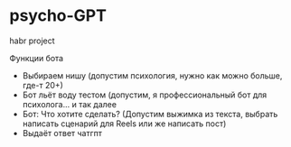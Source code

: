 # psycho-GPT
habr project


Функции бота

* Выбираем нишу (допустим психология, нужно как можно больше, где-т 20+)
* Бот льёт воду тестом (допустим, я профессиональный бот для психолога... и так далее
* Бот: Что хотите сделать? (Допустим выжимка из текста, выбрать написать сценарий для Reels или же написать пост)
* Выдаёт ответ чатгпт
